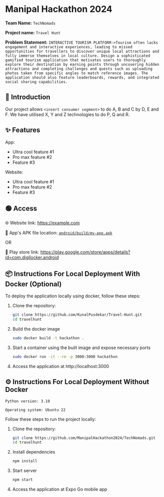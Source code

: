 # Manipal Hackathon 2024 

**Team Name:** `TechNomads`

**Project name:** `Travel Hunt`

**Problem Statement:** `INTERACTIVE TOURISM PLATFORM->Tourism often lacks engagement and interactive experiences, leading to missed opportunities for travellers to discover unique local attractions and fully immerse themselves in local culture. Design a sophisticated gamified tourism application that motivates users to thoroughly explore their destination by earning points through uncovering hidden attractions and completing challenges
and quests such as uploading photos taken from specific angles to match reference images. The application should also feature leaderboards, rewards, and integrated social
sharing capabilities.`

## 📜 Introduction

Our project allows `<insert consumer segment>` to do A, B and C by D, E and F. We have utilised X, Y and Z technologies to do P, Q and R.

## ✨ Features

App:

-   Ultra cool feature #1
-   Pro max feature #2
-   Feature #3

Website:

-   Ultra cool feature #1
-   Pro max feature #2
-   Feature #3

## 🟢 Access

🌐 Website link: https://example.com

📱 App's APK file location: [`android/build/my-app.apk`](android/build/my-app.apk)

OR

📱 Play store link: https://play.google.com/store/apps/details?id=com.digilocker.android

## 📦 Instructions For Local Deployment With Docker (Optional)

To deploy the application locally using docker, follow these steps:

1. Clone the repository:

    ```bash
    git clone https://github.com/KunalPusdekar/Travel-Hunt.git
    cd travelhunt
    ```

1. Build the docker image

    ```bash
    sudo docker build -t hackathon .
    ```

1. Start a container using the built image and expose necessary ports

    ```bash
    sudo docker run -it --rm -p 3000:3000 hackathon
    ```

1. Access the application at http://localhost:3000

## ⚙️ Instructions For Local Deployment Without Docker

```
Python version: 3.10

Operating system: Ubuntu 22
```

Follow these steps to run the project locally:

1. Clone the repository:

    ```bash
    git clone https://github.com/ManipalHackathon2024/TechNomads.git
    cd travelhunt
    ```

1. Install dependencies

    ```bash
    npm install
    ```

1. Start server

    ```bash
    npm start
    ```

1. Access the application at Expo Go mobile app
